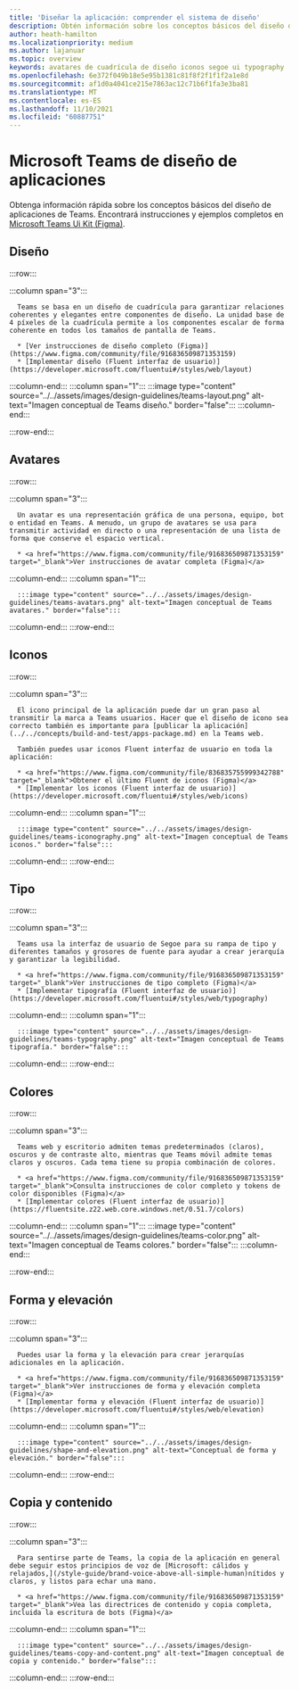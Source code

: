 ```yaml
---
title: 'Diseñar la aplicación: comprender el sistema de diseño'
description: Obtén información sobre los conceptos básicos del diseño de Microsoft Teams aplicación, incluidos los avatares, el diseño, los iconos, la combinación de colores y mucho más.
author: heath-hamilton
ms.localizationpriority: medium
ms.author: lajanuar
ms.topic: overview
keywords: avatares de cuadrícula de diseño iconos segoe ui typography
ms.openlocfilehash: 6e372f049b18e5e95b1381c81f8f2f1f1f2a1e8d
ms.sourcegitcommit: af1d0a4041ce215e7863ac12c71b6f1fa3e3ba81
ms.translationtype: MT
ms.contentlocale: es-ES
ms.lasthandoff: 11/10/2021
ms.locfileid: "60887751"
---
```

# <a name="microsoft-teams-app-design-system"></a>Microsoft Teams de diseño de aplicaciones

Obtenga información rápida sobre los conceptos básicos del diseño de aplicaciones de Teams. Encontrará instrucciones y ejemplos completos en <a href="https://www.figma.com/community/file/916836509871353159" target="_blank">Microsoft Teams Ui Kit (Figma)</a>.

## <a name="layout"></a>Diseño

:::row:::

   :::column span="3":::

      Teams se basa en un diseño de cuadrícula para garantizar relaciones coherentes y elegantes entre componentes de diseño. La unidad base de 4 píxeles de la cuadrícula permite a los componentes escalar de forma coherente en todos los tamaños de pantalla de Teams.

      * [Ver instrucciones de diseño completo (Figma)](https://www.figma.com/community/file/916836509871353159)
      * [Implementar diseño (Fluent interfaz de usuario)](https://developer.microsoft.com/fluentui#/styles/web/layout)

   :::column-end:::
   :::column span="1":::
      :::image type="content" source="../../assets/images/design-guidelines/teams-layout.png" alt-text="Imagen conceptual de Teams diseño." border="false":::
   :::column-end:::

:::row-end:::

## <a name="avatars"></a>Avatares

:::row:::

   :::column span="3":::

      Un avatar es una representación gráfica de una persona, equipo, bot o entidad en Teams. A menudo, un grupo de avatares se usa para transmitir actividad en directo o una representación de una lista de forma que conserve el espacio vertical. 

      * <a href="https://www.figma.com/community/file/916836509871353159" target="_blank">Ver instrucciones de avatar completa (Figma)</a>

   :::column-end:::
   :::column span="1":::

      :::image type="content" source="../../assets/images/design-guidelines/teams-avatars.png" alt-text="Imagen conceptual de Teams avatares." border="false":::

   :::column-end:::
:::row-end:::

## <a name="icons"></a>Iconos

:::row:::

   :::column span="3":::

      El icono principal de la aplicación puede dar un gran paso al transmitir la marca a Teams usuarios. Hacer que el diseño de icono sea correcto también es importante para [publicar la aplicación](../../concepts/build-and-test/apps-package.md) en la Teams web.

      También puedes usar iconos Fluent interfaz de usuario en toda la aplicación:

      * <a href="https://www.figma.com/community/file/836835755999342788" target="_blank">Obtener el último Fluent de iconos (Figma)</a>
      * [Implementar los iconos (Fluent interfaz de usuario)](https://developer.microsoft.com/fluentui#/styles/web/icons)

   :::column-end:::
   :::column span="1":::

      :::image type="content" source="../../assets/images/design-guidelines/teams-iconography.png" alt-text="Imagen conceptual de Teams iconos." border="false":::

   :::column-end:::
:::row-end:::

## <a name="type"></a>Tipo

:::row:::

   :::column span="3":::

      Teams usa la interfaz de usuario de Segoe para su rampa de tipo y diferentes tamaños y grosores de fuente para ayudar a crear jerarquía y garantizar la legibilidad.

      * <a href="https://www.figma.com/community/file/916836509871353159" target="_blank">Ver instrucciones de tipo completo (Figma)</a>
      * [Implementar tipografía (Fluent interfaz de usuario)](https://developer.microsoft.com/fluentui#/styles/web/typography)

   :::column-end:::
   :::column span="1":::

      :::image type="content" source="../../assets/images/design-guidelines/teams-typography.png" alt-text="Imagen conceptual de Teams tipografía." border="false":::

   :::column-end:::
:::row-end:::

## <a name="colors"></a>Colores

:::row:::

   :::column span="3":::

      Teams web y escritorio admiten temas predeterminados (claros), oscuros y de contraste alto, mientras que Teams móvil admite temas claros y oscuros. Cada tema tiene su propia combinación de colores.

      * <a href="https://www.figma.com/community/file/916836509871353159" target="_blank">Consulta instrucciones de color completo y tokens de color disponibles (Figma)</a>
      * [Implementar colores (Fluent interfaz de usuario)](https://fluentsite.z22.web.core.windows.net/0.51.7/colors)

   :::column-end:::
   :::column span="1":::
      :::image type="content" source="../../assets/images/design-guidelines/teams-color.png" alt-text="Imagen conceptual de Teams colores." border="false":::
   :::column-end:::

:::row-end:::

## <a name="shape-and-elevation"></a>Forma y elevación

:::row:::

   :::column span="3":::

      Puedes usar la forma y la elevación para crear jerarquías adicionales en la aplicación. 

      * <a href="https://www.figma.com/community/file/916836509871353159" target="_blank">Ver instrucciones de forma y elevación completa (Figma)</a>
      * [Implementar forma y elevación (Fluent interfaz de usuario)](https://developer.microsoft.com/fluentui#/styles/web/elevation)

   :::column-end:::
   :::column span="1":::

      :::image type="content" source="../../assets/images/design-guidelines/shape-and-elevation.png" alt-text="Conceptual de forma y elevación." border="false":::

   :::column-end:::
:::row-end:::

## <a name="copy-and-content"></a>Copia y contenido

:::row:::

   :::column span="3":::

      Para sentirse parte de Teams, la copia de la aplicación en general debe seguir estos principios de voz de [Microsoft: cálidos y relajados,](/style-guide/brand-voice-above-all-simple-human)nítidos y claros, y listos para echar una mano.

      * <a href="https://www.figma.com/community/file/916836509871353159" target="_blank">Vea las directrices de contenido y copia completa, incluida la escritura de bots (Figma)</a>

   :::column-end:::
   :::column span="1":::

      :::image type="content" source="../../assets/images/design-guidelines/teams-copy-and-content.png" alt-text="Imagen conceptual de copia y contenido." border="false":::

   :::column-end:::
:::row-end:::
